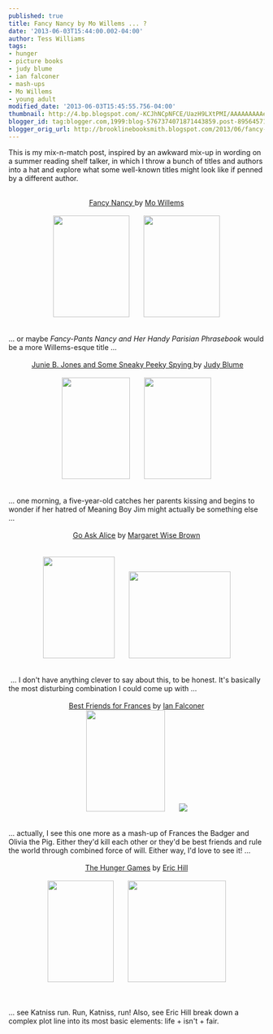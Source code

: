 ```yaml
---
published: true
title: Fancy Nancy by Mo Willems ... ?
date: '2013-06-03T15:44:00.002-04:00'
author: Tess Williams
tags:
- hunger
- picture books
- judy blume
- ian falconer
- mash-ups
- Mo Willems
- young adult
modified_date: '2013-06-03T15:45:55.756-04:00'
thumbnail: http://4.bp.blogspot.com/-KCJhNCpNFCE/UazH9LXtPMI/AAAAAAAAAe8/P1cYxlN5oCk/s72-c/fancy+nancy.JPG
blogger_id: tag:blogger.com,1999:blog-5767374071871443859.post-895645719304741132
blogger_orig_url: http://brooklinebooksmith.blogspot.com/2013/06/fancy-nancy-by-mo-willems.html
---
```


This is my mix-n-match post, inspired by an awkward mix-up in wording on a summer reading shelf talker, in which I throw a bunch of titles and authors into a hat and explore what some well-known titles might look like if penned by a different author.<br /><br /><div style="text-align: center;"><a href="http://www.brooklinebooksmith-shop.com/book/9780060542092"><u>Fancy Nancy</u>&nbsp;</a>by&nbsp;<a href="http://www.brooklinebooksmith-shop.com/book/9781423174912">Mo Willems</a></div><br /><div class="separator" style="clear: both; text-align: center;"><a href="http://4.bp.blogspot.com/-KCJhNCpNFCE/UazH9LXtPMI/AAAAAAAAAe8/P1cYxlN5oCk/s1600/fancy+nancy.JPG" imageanchor="1" style="margin-left: 1em; margin-right: 1em;"><img border="0" height="200" src="http://4.bp.blogspot.com/-KCJhNCpNFCE/UazH9LXtPMI/AAAAAAAAAe8/P1cYxlN5oCk/s1600/fancy+nancy.JPG" width="150" /></a><a href="http://4.bp.blogspot.com/-gFKmbKJFmdg/UazH8TeY1tI/AAAAAAAAAe0/RADL-kjPPEc/s1600/willems.JPG" imageanchor="1" style="margin-left: 1em; margin-right: 1em;"><img border="0" height="200" src="http://4.bp.blogspot.com/-gFKmbKJFmdg/UazH8TeY1tI/AAAAAAAAAe0/RADL-kjPPEc/s1600/willems.JPG" width="150" /></a></div><br /><div style="text-align: center;"><br /></div>... or maybe <i>Fancy-Pants</i>&nbsp;<i>Nancy and Her Handy Parisian Phrasebook</i>&nbsp;would be a more Willems-esque title ...<br /><br /><div style="text-align: center;">&nbsp;<u><a href="http://www.brooklinebooksmith-shop.com/book/9780679851011">Junie B. Jones and Some Sneaky Peeky Spying</a>&nbsp;</u>by&nbsp;<a href="http://www.brooklinebooksmith-shop.com/book/9780385739863">Judy Blume</a></div><br /><div class="separator" style="clear: both; text-align: center;"><a href="http://3.bp.blogspot.com/-S97soYPjcdo/UazJgcJWYmI/AAAAAAAAAfI/_iheSh2QuHk/s1600/junie+b.jpg" imageanchor="1" style="margin-left: 1em; margin-right: 1em;"><img border="0" height="200" src="http://3.bp.blogspot.com/-S97soYPjcdo/UazJgcJWYmI/AAAAAAAAAfI/_iheSh2QuHk/s1600/junie+b.jpg" width="134" /></a><a href="http://3.bp.blogspot.com/-2pPYNdp20RY/UazJhb9XuWI/AAAAAAAAAfQ/pE4xAHabYAE/s1600/judy+blume.jpg" imageanchor="1" style="margin-left: 1em; margin-right: 1em;"><img border="0" height="200" src="http://3.bp.blogspot.com/-2pPYNdp20RY/UazJhb9XuWI/AAAAAAAAAfQ/pE4xAHabYAE/s1600/judy+blume.jpg" width="132" /></a></div><br /><div style="text-align: center;"><br /></div>... one morning, a five-year-old catches her parents kissing and begins to wonder if her hatred of Meaning Boy Jim might actually be something else ...<br /><br /><div style="text-align: center;"><u><a href="http://www.brooklinebooksmith-shop.com/book/9781416914631">Go Ask Alice</a></u>&nbsp;by&nbsp;<a href="http://www.brooklinebooksmith-shop.com/book/9780064430173">Margaret Wise Brown</a></div><br /><br /><div class="separator" style="clear: both; text-align: center;"><a href="http://3.bp.blogspot.com/-2gK8rO2Wwus/UazqVOSsgWI/AAAAAAAAAfo/Y9vMOhG6mZM/s1600/go+ask+alice.jpg" imageanchor="1" style="margin-left: 1em; margin-right: 1em;"><img border="0" height="200" src="http://3.bp.blogspot.com/-2gK8rO2Wwus/UazqVOSsgWI/AAAAAAAAAfo/Y9vMOhG6mZM/s200/go+ask+alice.jpg" width="141" /></a><a href="http://4.bp.blogspot.com/-uVn5TR9IOBw/UazqURvAxEI/AAAAAAAAAfg/yDORJgRU458/s1600/mwbrown.jpg" imageanchor="1" style="margin-left: 1em; margin-right: 1em;"><img border="0" height="171" src="http://4.bp.blogspot.com/-uVn5TR9IOBw/UazqURvAxEI/AAAAAAAAAfg/yDORJgRU458/s200/mwbrown.jpg" width="200" /></a></div><div style="text-align: center;"><span style="text-decoration: underline;"><br /></span></div><div style="text-align: center;"><br /></div>&nbsp;... I don't have anything clever to say about this, to be honest. It's basically the most disturbing combination I could come up with ...<br /><br /><div style="text-align: center;"><u>B<a href="http://www.brooklinebooksmith-shop.com/book/9780060838034">est Friends for Frances</a></u>&nbsp;by&nbsp;<a href="http://www.brooklinebooksmith-shop.com/book/9780689829536">Ian Falconer</a></div><div class="separator" style="clear: both; text-align: center;"><a href="http://3.bp.blogspot.com/-tKjT75FoOBM/Uazr549HBWI/AAAAAAAAAf8/ivlKFVIFCpU/s1600/bestfriendsforfrances.jpg" imageanchor="1" style="margin-left: 1em; margin-right: 1em;"><img border="0" height="200" src="http://3.bp.blogspot.com/-tKjT75FoOBM/Uazr549HBWI/AAAAAAAAAf8/ivlKFVIFCpU/s200/bestfriendsforfrances.jpg" width="155" /></a><a href="http://4.bp.blogspot.com/-zOiVnh-xaEM/UazwRgnVqQI/AAAAAAAAAgc/cIpJ_oVwRrA/s1600/olivia.jpg" imageanchor="1" style="margin-left: 1em; margin-right: 1em;"><img border="0" src="http://4.bp.blogspot.com/-zOiVnh-xaEM/UazwRgnVqQI/AAAAAAAAAgc/cIpJ_oVwRrA/s1600/olivia.jpg" /></a></div><br /><div style="text-align: center;"><u><br /></u></div><div style="text-align: left;">... actually, I see this one more as a mash-up of Frances the Badger and Olivia the Pig. Either they'd kill each other or they'd be best friends and rule the world through combined force of will. Either way, I'd love to see it! ...&nbsp;</div><div style="text-align: left;"><br /></div><div style="text-align: center;"><u><a href="http://www.brooklinebooksmith-shop.com/book/9780439023528">The Hunger Games</a></u>&nbsp;by&nbsp;<a href="http://www.brooklinebooksmith-shop.com/book/9780399240461">Eric Hill</a></div><br /><div class="separator" style="clear: both; text-align: center;"><a href="http://4.bp.blogspot.com/-qoHZzLwTuLc/Uazu8BFfAHI/AAAAAAAAAgI/9iLaODRmhfs/s1600/hunger+games.jpg" imageanchor="1" style="margin-left: 1em; margin-right: 1em;"><img border="0" height="200" src="http://4.bp.blogspot.com/-qoHZzLwTuLc/Uazu8BFfAHI/AAAAAAAAAgI/9iLaODRmhfs/s200/hunger+games.jpg" width="130" /></a><a href="http://4.bp.blogspot.com/-unxUV25U1QQ/Uazu-DbQr_I/AAAAAAAAAgQ/QcWuKNK6zR8/s1600/where's+spot.jpg" imageanchor="1" style="margin-left: 1em; margin-right: 1em;"><img border="0" height="200" src="http://4.bp.blogspot.com/-unxUV25U1QQ/Uazu-DbQr_I/AAAAAAAAAgQ/QcWuKNK6zR8/s200/where's+spot.jpg" width="193" /></a></div><br /><div style="text-align: center;"><br /></div><div style="text-align: center;"><br /></div>... see Katniss run. Run, Katniss, run! Also, see Eric Hill break down a complex plot line into its most basic elements: life + isn't + fair.